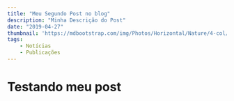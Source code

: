 ```yaml
---
title: "Meu Segundo Post no blog"
description: "Minha Descrição do Post"
date: "2019-04-27"
thumbnail: 'https://mdbootstrap.com/img/Photos/Horizontal/Nature/4-col/img%20%28131%29.jpg'
tags: 
    - Notícias
    - Publicações
---
```


# Testando meu post

